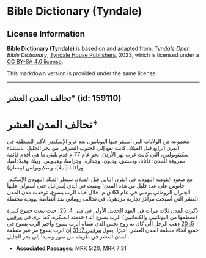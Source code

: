 # Bible Dictionary (Tyndale)

## License Information

**Bible Dictionary (Tyndale)** is based on and adapted from: _Tyndale Open Bible Dictionary_, [Tyndale House Publishers](https://tyndaleopenresources.com/), 2023, which is licensed under a [CC BY-SA 4.0 license](https://creativecommons.org/licenses/by-sa/4.0/legalcode.en).

This markdown version is provided under the same license.



--------------------------------

## تحالف المدن العشر* (id: 159110)

تحالف المدن العشر\*
===================

مجموعة من الولايات التي استقر فيها اليونانيون بعد غزو الإسكندر الأكبر للمنطقة في القرن الرابع قبل الميلاد. كانت تقع إلى الجنوب الشرقي من بحر الجليل، باستثناء سكيتوبولس، التي كانت غرب نهر الأردن. نحو عام 77 م قدم بليني ما هي أقدم قائمة معروفة للمدن: قاتانا، ودمشق، وديون، وجدارة، وجِراسا، وهيبوس، وبيلا، وفيلادلفيا، ورافانا (أبيلا)، وسكيوبولس (بيسان).

مع صعود القومية اليهودية في القرن الثاني قبل الميلاد، سيطر الملك اليهودي الإسكندر جانوس على عدد قليل من هذه المدن؛ وبقيت في أيدي إسرائيل حتى استولى عليها الجنرال الروماني بومبي في عام 63 ق.م. خلال حياة الرب يسوع، توحدت مدن المدن العشر التي أصبحت مراكز تجارية مزدهرة، في تحالف روماني ضد انتفاضة يهودية محتملة.

ذُكرت المدن ثلاث مرات في العهد الجديد. الأولى في [متى 4: 25](https://ref.ly/Matt4:25)، حيث تبعت جموع كبيرة (معظمها من اليونانيين والكنعانيين) الرب يسوع أثناء خدمته المبكرة. كما نرى في [مرقس 5: 20](https://ref.ly/Mark5:20) ذهب الرجل الي كان به روح نجس الذي شفاه الرب يسوع وأخبر الرب يسوع في جميع أنحاء منطقة المدن العشر. أخيرًا، يقول [مرقس 7: 31](https://ref.ly/Mark7:31) إن الرب يسوع مر عبر منطقة المدن العشر في طريقه من صور وصيدا إلى بحر الجليل.

* **Associated Passages:** MRK 5:20; MRK 7:31

